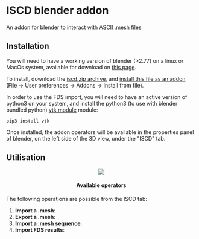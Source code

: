 # ISCD blender addon
An addon for blender to interact with [ASCII .mesh files](https://www.ljll.math.upmc.fr/frey/logiciels/Docmedit.dir/Docmedit.html#SECTION00031000000000000000)

## Installation
You will need to have a working version of blender (>2.77) on a linux or MacOs system, available for download on [this page](https://www.blender.org/download/).

To install, download the [iscd.zip archive](https://github.com/loicNorgeot/mesh-addon/releases/download/1.0/iscd.zip), and [install this file as an addon](https://docs.blender.org/manual/en/dev/preferences/addons.html) (File -> User preferences -> Addons -> Install from file).

In order to use the FDS import, you will need to have an active version of python3 on your system, and install the python3 (to use with blender bundled python) [vtk module](https://lorensen.github.io/VTKExamples/site/Python/) module:
```
pip3 install vtk
```

Once installed, the addon operators will be available in the properties panel of blender, on the left side of the 3D view, under the "ISCD" tab.

## Utilisation

<p align="center">
<img src="https://user-images.githubusercontent.com/11873158/41673413-27f33548-74bd-11e8-889e-4403ce3fff37.png"/>
<h4 align="center">Available operators</h4>
</p>

The following operations are possible from the ISCD tab:
1. **Import a .mesh**:
2. **Export a .mesh**:
3. **Import a .mesh sequence**: 
4. **Import FDS results**:
